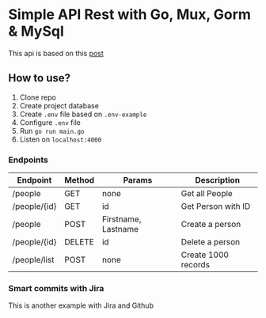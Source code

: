 # Simple API Rest with Go, Mux, Gorm & MySql

This api is based on this [post](https://dev.to/aspittel/how-i-built-an-api-with-mux-go-postgresql-and-gorm-5ah8)

## How to use?

1. Clone repo
2. Create project database
3. Create `.env` file based on `.env-example`
4. Configure `.env` file
5. Run `go run main.go`
6. Listen on `localhost:4000`

### Endpoints


| Endpoint | Method | Params | Description |
| -------- | ------ | ------ | ----------- |
| /people  | GET | none   | Get all People |
| /people/{id} | GET | id | Get Person with ID |
| /people | POST | Firstname, Lastname | Create a person |
| /people/{id} | DELETE | id | Delete a person |
| /people/list | POST | none | Create 1000 records |

### Smart commits with Jira

This is another example with Jira and Github


